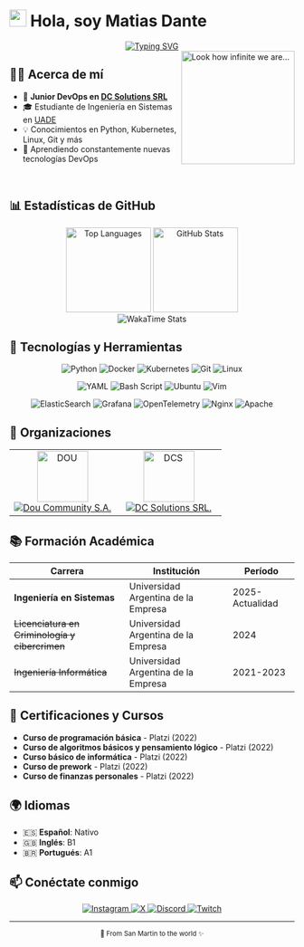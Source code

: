 # <img src="https://media.giphy.com/media/hvRJCLFzcasrR4ia7z/giphy.gif" width="30"> Hola, soy Matias Dante

<div align="center">
  <a href="https://git.io/typing-svg">
    <img src="https://readme-typing-svg.herokuapp.com?font=Fira+Code&duration=3000&pause=1000&color=36BCF7&center=true&vCenter=true&width=435&lines=Systems+Engineering+Student;Junior+DevOps+Developer;From+San+Martin+to+the+World+🌍" alt="Typing SVG" />
  </a>
</div>

<img align="right" src="https://github.com/matiasdante/matiasdante/assets/70301149/4a727d87-9a28-4285-94a5-13eb5b9d5fa4" width="200" height="200" alt="Look how infinite we are...">

## 👨‍💻 Acerca de mí

- 🚀 **Junior DevOps en [DC Solutions SRL](https://www.dcs.ar/)**
- 🎓 Estudiante de Ingeniería en Sistemas en [UADE](https://www.uade.edu.ar/)
- 💡 Conocimientos en Python, Kubernetes, Linux, Git y más
- 🌱 Aprendiendo constantemente nuevas tecnologías DevOps

<br>

## 📊 Estadísticas de GitHub

<div align="center">
  <img src="https://github-readme-stats.vercel.app/api/top-langs/?username=matiasdante&layout=compact&theme=tokyonight&hide_border=true" alt="Top Languages" height="150">
  <img src="https://github-readme-stats.vercel.app/api?username=matiasdante&theme=tokyonight&show_icons=true&hide_border=true" alt="GitHub Stats" height="150">
</div>

<div align="center">
  <img src="https://github-readme-stats.vercel.app/api/wakatime?username=matiasdante&layout=compact&theme=tokyonight&hide_border=true" alt="WakaTime Stats">
</div>

## 🔧 Tecnologías y Herramientas

<div align="center">
  
  ![Python](https://img.shields.io/badge/python-3670A0?style=for-the-badge&logo=python&logoColor=ffdd54)
  ![Docker](https://img.shields.io/badge/docker-%230db7ed.svg?style=for-the-badge&logo=docker&logoColor=white)
  ![Kubernetes](https://img.shields.io/badge/kubernetes-%23326ce5.svg?style=for-the-badge&logo=kubernetes&logoColor=white)
  ![Git](https://img.shields.io/badge/git-%23F05033.svg?style=for-the-badge&logo=git&logoColor=white)
  ![Linux](https://img.shields.io/badge/Linux-FCC624?style=for-the-badge&logo=linux&logoColor=black)
  
  ![YAML](https://img.shields.io/badge/yaml-%23ffffff.svg?style=for-the-badge&logo=yaml&logoColor=151515)
  ![Bash Script](https://img.shields.io/badge/bash_script-%23121011.svg?style=for-the-badge&logo=gnu-bash&logoColor=white)
  ![Ubuntu](https://img.shields.io/badge/Ubuntu-E95420?style=for-the-badge&logo=ubuntu&logoColor=white)
  ![Vim](https://img.shields.io/badge/VIM-%2311AB00.svg?style=for-the-badge&logo=vim&logoColor=white)
  
  ![ElasticSearch](https://img.shields.io/badge/-ElasticSearch-005571?style=for-the-badge&logo=elasticsearch)
  ![Grafana](https://img.shields.io/badge/grafana-%23F46800.svg?style=for-the-badge&logo=grafana&logoColor=white)
  ![OpenTelemetry](https://img.shields.io/badge/OpenTelemetry-FFFFFF?&style=for-the-badge&logo=opentelemetry&logoColor=black)
  ![Nginx](https://img.shields.io/badge/nginx-%23009639.svg?style=for-the-badge&logo=nginx&logoColor=white)
  ![Apache](https://img.shields.io/badge/apache-%23D42029.svg?style=for-the-badge&logo=apache&logoColor=white)
  
</div>

## 🏬 Organizaciones

<div align="center">
  <table border="0" cellspacing="0" cellpadding="5" style="border: none;">
    <tr>
      <td align="center" width="50%">
        <a href="https://github.com/DouDev-SA">
          <img src="https://github.com/DouDev-SA.png" alt="DOU" height="90"><br>
          <img src="https://img.shields.io/badge/Dou%20Community%20S.A.-000?style=for-the-badge&logo=github" alt="Dou Community S.A." />
        </a>
      </td>
      <td align="center" width="50%">
        <a href="https://github.com/DCSolutions-SRL">
          <img src="https://github.com/DCSolutions-SRL.png" alt="DCS" height="90"><br>
          <img src="https://img.shields.io/badge/DC%20Solutions%20SRL.-000?style=for-the-badge&logo=github" alt="DC Solutions SRL." />
        </a>
      </td>
    </tr>
  </table>
</div>

## 📚 Formación Académica

| Carrera | Institución | Período |
|---------|-------------|---------|
| **Ingeniería en Sistemas** | Universidad Argentina de la Empresa | 2025-Actualidad |
| ~~Licenciatura en Criminología y cibercrimen~~ | Universidad Argentina de la Empresa | 2024 |
| ~~Ingeniería Informática~~ | Universidad Argentina de la Empresa | 2021-2023 |

## 📝 Certificaciones y Cursos

- **Curso de programación básica** - Platzi (2022)
- **Curso de algoritmos básicos y pensamiento lógico** - Platzi (2022)
- **Curso básico de informática** - Platzi (2022)
- **Curso de prework** - Platzi (2022)
- **Curso de finanzas personales** - Platzi (2022)

## 🌍 Idiomas

- 🇪🇸 **Español**: Nativo
- 🇬🇧 **Inglés**: B1
- 🇧🇷 **Portugués**: A1

## 📫 Conéctate conmigo

<div align="center">
  <a href="https://www.instagram.com/matutev__" target="_blank">
    <img src="https://img.shields.io/badge/Instagram-%23E4405F.svg?style=for-the-badge&logo=Instagram&logoColor=white" alt="Instagram">
  </a>
  <a href="https://twitter.com/matiasdante03" target="_blank">
    <img src="https://img.shields.io/badge/X-%23000000.svg?style=for-the-badge&logo=X&logoColor=white" alt="X">
  </a>
  <a href="https://discord.com/users/matutev" target="_blank">
    <img src="https://img.shields.io/badge/Discord-%235865F2.svg?style=for-the-badge&logo=discord&logoColor=white" alt="Discord">
  </a>
  <a href="https://www.twitch.tv/matutev__" target="_blank">
    <img src="https://img.shields.io/badge/Twitch-%239146FF.svg?style=for-the-badge&logo=Twitch&logoColor=white" alt="Twitch">
  </a>
</div>

---

<div align="center">
  <sub>💫 From San Martin to the world ✨</sub>
</div>
